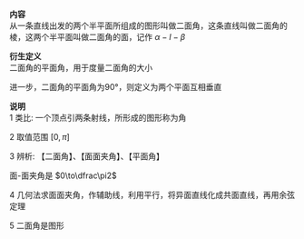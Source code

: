 **内容**  
从一条直线出发的两个半平面所组成的图形叫做二面角，这条直线叫做二面角的棱，这两个半平面叫做二面角的面，记作 $\alpha-l-\beta$  
  
**衍生定义**  
二面角的平面角，用于度量二面角的大小  
  
进一步，二面角的平面角为90°，则定义为两个平面互相垂直  
  
**说明**  
1 类比: 一个顶点引两条射线，所形成的图形称为角  
  
2 取值范围 $\left[0,\pi\right]$  
  
3 辨析: 【二面角】、【面面夹角】、【平面角】  
  
面-面夹角是 $0\to\dfrac\pi2$  
  
4 几何法求面面夹角，作辅助线，利用平行，将异面直线化成共面直线，再用余弦定理  
  
5 二面角是图形  
